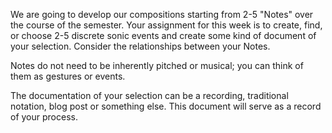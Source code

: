 We are going to develop our compositions starting from 2-5 "Notes" over the course of the semester. Your assignment for this week is to create, find, or choose 2-5 discrete sonic events and create some kind of document of your selection. Consider the relationships between your Notes.

Notes do not need to be inherently pitched or musical; you can think of them as gestures or events.

The documentation of your selection can be a recording, traditional notation, blog post or something else. This document will serve as a record of your process. 